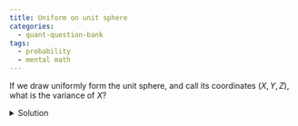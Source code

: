 ```yaml
---
title: Uniform on unit sphere 
categories:
  - quant-question-bank
tags:
  - probability
  - mental math
---
```


If we draw uniformly form the unit sphere, and call its coordinates
$(X,Y,Z)$, what is the variance of $X$?

<details markdown="block">
  <summary>Solution</summary>
  

  This seems hard to calculate explicitly, but looking at the symmetry of the
  problem yields an easy answer. We know that by construction every coordinate
  is mean 0 and that

  $$
  X^2 + Y^2 + Z^2 = 1
  $$

  and by symmetry $\mathrm{Var}(X) = \mathrm{Var}(Y) = \mathrm{Var}(Z)$. Therefore,
  we must have $\mathrm{Var}(X) = 1/3$.
</details>